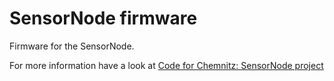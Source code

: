 SensorNode firmware
===================

Firmware for the SensorNode.

For more information have a look at [Code for Chemnitz: SensorNode project](http://codeforchemnitz.de/projects/sensor/)
